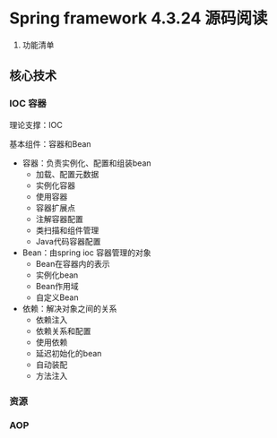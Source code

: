 # Spring framework 4.3.24 源码阅读

1.  功能清单

##  核心技术

### IOC 容器

理论支撑：IOC

基本组件：容器和Bean

- 容器：负责实例化、配置和组装bean
  - 加载、配置元数据
  - 实例化容器
  - 使用容器
  - 容器扩展点
  - 注解容器配置
  - 类扫描和组件管理
  - Java代码容器配置
- Bean：由spring ioc 容器管理的对象
  - Bean在容器内的表示
  - 实例化bean
  - Bean作用域
  - 自定义Bean
- 依赖：解决对象之间的关系
  - 依赖注入
  - 依赖关系和配置
  - 使用依赖
  - 延迟初始化的bean
  - 自动装配
  - 方法注入






### 资源



### AOP



